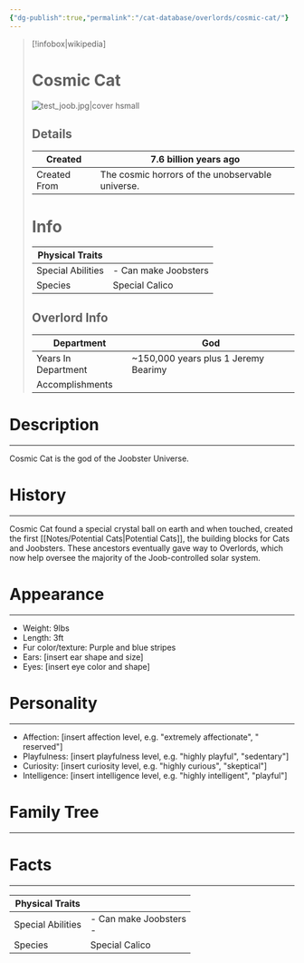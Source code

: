 ```yaml
---
{"dg-publish":true,"permalink":"/cat-database/overlords/cosmic-cat/"}
---
```


>[!infobox|wikipedia]
># Cosmic Cat
>![test_joob.jpg|cover hsmall](/img/user/Meta/Images/test_joob.jpg)
>## Details
>
>| Created      | 7.6 billion years ago    |
>| ------------ | --- |
>| Created From | The cosmic horrors of the unobservable universe.    |
># Info
>| Physical Traits   |     |
>| --------------------- | --- |
>| Special Abilities | - Can make Joobsters    |
>| Species               | Special Calico    |
>## Overlord Info
>| Department          | God    |
>| ------------------- | --- |
>| Years In Department | ~150,000 years plus 1 Jeremy Bearimy    |
>| Accomplishments     |     |
# Description
---
Cosmic Cat is the god of the Joobster Universe.
# History
---
Cosmic Cat found a special crystal ball on earth and when touched, created the first [[Notes/Potential Cats\|Potential Cats]], the building blocks for Cats and Joobsters. These ancestors eventually gave way to Overlords, which now help oversee the majority of the Joob-controlled solar system.
# Appearance
---
* Weight: 9lbs
* Length: 3ft
* Fur color/texture: Purple and blue stripes
* Ears: [insert ear shape and size]
* Eyes: [insert eye color and shape]
# Personality
---
* Affection: [insert affection level, e.g. "extremely affectionate", " reserved"]
* Playfulness: [insert playfulness level, e.g. "highly playful", "sedentary"]
* Curiosity: [insert curiosity level, e.g. "highly curious", "skeptical"]
* Intelligence: [insert intelligence level, e.g. "highly intelligent", "playful"]
# Family Tree
---

# Facts
---


| Physical Traits   |                            |
| ----------------- | -------------------------- |
| Special Abilities | - Can make Joobsters<br>-  |
| Species           | Special Calico             |
